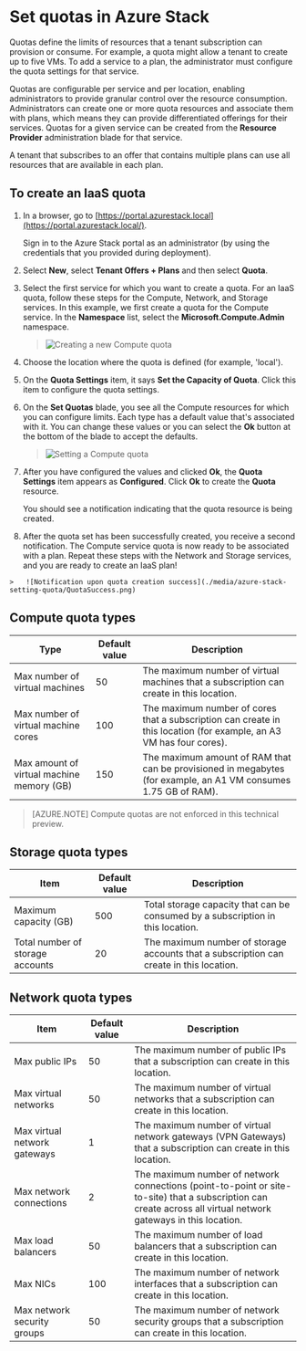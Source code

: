 ﻿<properties
	pageTitle="Quotas in Azure Stack | Microsoft Azure"
	description="Administrators set quotas to restrict the maximum amount of resources that tenants have access to."
	services="azure-stack"
	documentationCenter=""
	authors="mattmcg"
	manager="byronr"
	editor=""/>

<tags
	ms.service="azure-stack"
	ms.workload="na"
	ms.tgt_pltfrm="na"
	ms.devlang="na"
	ms.topic="get-started-article"
	ms.date="09/26/2016"
	ms.author="mattmcg"/>



# Set quotas in Azure Stack

Quotas define the limits of resources that a tenant subscription
can provision or consume. For example, a quota might allow a tenant to
create up to five VMs. To add a service to a plan, the
administrator must configure the quota settings for that service.

Quotas are configurable per service and per location, enabling administrators to provide granular control over the resource
consumption. Administrators can create one or more quota
resources and associate them with plans, which means they can provide
differentiated offerings for their services. Quotas for a given service can be created
from the **Resource Provider** administration blade for that service.

A tenant that subscribes to an offer that contains multiple
plans can use all resources that are available in each plan.

## To create an IaaS quota

1.  In a browser, go to
    [https://portal.azurestack.local](https://portal.azurestack.local/).

    Sign in to the Azure Stack portal as an administrator (by using the credentials that you provided during deployment).

2.  Select **New**, select **Tenant Offers + Plans** and then select **Quota**.

3.  Select the first service for which you want to create a quota. For an IaaS quota, follow these steps for the Compute, Network, and Storage services.
In this example, we first create a quota for the Compute service. In the **Namespace** list, select the **Microsoft.Compute.Admin** namespace.

    > ![Creating a new Compute quota](./media/azure-stack-setting-quota/NewComputeQuota.PNG)

4.  Choose the location where the quota is defined (for example, 'local').

5.  On the **Quota Settings** item, it says **Set the
    Capacity of Quota**. Click this item to configure the quota settings.

6.  On the **Set Quotas** blade, you see all the Compute resources for which
    you can configure limits. Each type has a default
    value that's associated with it. You can change these values or you can select the **Ok** button at the bottom of the blade to accept
    the defaults.

    > ![Setting a Compute quota](./media/azure-stack-setting-quota/SetQuotasBladeCompute.PNG)

7.  After you have configured the values and clicked **Ok**, the **Quota
    Settings** item appears as **Configured**. Click **Ok** to
    create the **Quota** resource.

    You should see a notification indicating that the quota resource is
    being created.

8.   After the quota set has been successfully created, you receive a second notification. The Compute service quota is now ready to be associated with a plan. Repeat these steps with the Network and Storage services, and you are ready to create an IaaS plan!

    >   ![Notification upon quota creation success](./media/azure-stack-setting-quota/QuotaSuccess.png)

## Compute quota types

|**Type**                    |**Default value**| **Description**|
|--------------------------- | ------------------------------------|------------------------------------------------------------------|
|Max number of virtual machines   |50|The maximum number of virtual machines that a subscription can create in this location. |
|Max number of virtual machine cores              |100|The maximum number of cores that a subscription can create in this location (for example, an A3 VM has four cores).|
|Max amount of virtual machine memory (GB)         |150|The maximum amount of RAM that can be provisioned in megabytes (for example, an A1 VM consumes 1.75 GB of RAM).|

> [AZURE.NOTE] Compute quotas are not enforced in this technical preview.

## Storage quota types

|**Item**                           |**Default value**   |**Description**|
|---------------------------------- |------------------- |-----------------------------------------------------------|
|Maximum capacity (GB)              |500                 |Total storage capacity that can be consumed by a subscription in this location.|
|Total number of storage accounts   |20                  |The maximum number of storage accounts that a subscription can create in this location.|

## Network quota types

|**Item**                                                   |**Default value**   |**Description**|
|----------------------------------------------------------| ------------------- |--------------------------------------------------------------------------------------------------------------------------------------------------------------------|
| Max public IPs                         |50                  |The maximum number of public IPs that a subscription can create in this location. |
| Max virtual networks                   |50                  |The maximum number of virtual networks that a subscription can create in this location. |
| Max virtual network gateways           |1                   |The maximum number of virtual network gateways (VPN Gateways) that a subscription can create in this location. |
| Max network connections                |2                   |The maximum number of network connections (point-to-point or site-to-site) that a subscription can create across all virtual network gateways in this location. |
| Max load balancers                     |50                  |The maximum number of load balancers that a subscription can create in this location. |
| Max NICs                               |100                 |The maximum number of network interfaces that a subscription can create in this location. |
| Max network security groups            |50                  |The maximum number of network security groups that a subscription can create in this location. |
